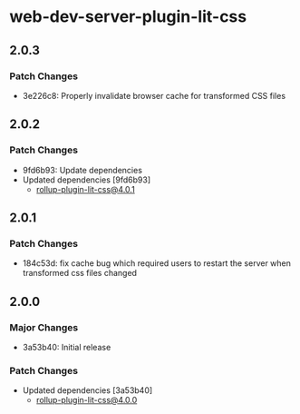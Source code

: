 # web-dev-server-plugin-lit-css

## 2.0.3

### Patch Changes

- 3e226c8: Properly invalidate browser cache for transformed CSS files

## 2.0.2

### Patch Changes

- 9fd6b93: Update dependencies
- Updated dependencies [9fd6b93]
  - rollup-plugin-lit-css@4.0.1

## 2.0.1

### Patch Changes

- 184c53d: fix cache bug which required users to restart the server when transformed css files changed

## 2.0.0

### Major Changes

- 3a53b40: Initial release

### Patch Changes

- Updated dependencies [3a53b40]
  - rollup-plugin-lit-css@4.0.0
